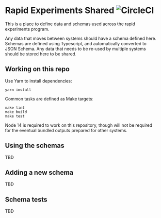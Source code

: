 # Rapid Experiments Shared ![CircleCI](https://img.shields.io/circleci/build/github/mozilla/rapid-experiments-shared)

This is a place to define data and schemas used across the rapid experiments
program.

Any data that moves between systems should have a schema defined here. Schemas
are defined using Typescript, and automatically converted to JSON Schema. Any
data that needs to be re-used by multiple systems should be stored here to be
shared.

## Working on this repo

Use Yarn to install dependencies:

```shell
yarn install
```

Common tasks are defined as Make targets:

```shell
make lint
make build
make test
```

Node 14 is required to work on this repository, though will not be required for
the eventual bundled outputs prepared for other systems.

## Using the schemas

TBD

## Adding a new schema

TBD

## Schema tests

TBD
